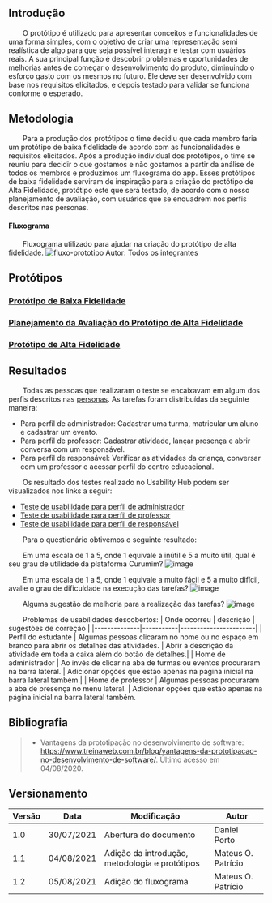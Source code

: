 

## Introdução

&emsp;&emsp;O protótipo é utilizado para apresentar conceitos e funcionalidades de uma forma simples, com o objetivo de criar uma representação semi realística de algo para que seja possível interagir e testar com usuários reais. A sua principal função é descobrir problemas e oportunidades de melhorias antes de começar o desenvolvimento do produto, diminuindo o esforço gasto com os mesmos no futuro. Ele deve ser desenvolvido com base nos requisitos elicitados, e depois testado para validar se funciona conforme o esperado.

## Metodologia

&emsp;&emsp;Para a produção dos protótipos o time decidiu que cada membro faria um protótipo de baixa fidelidade de acordo com as funcionalidades e requisitos elicitados. Após a produção individual dos protótipos, o time se reuniu para decidir o que gostamos e não gostamos a partir da análise de todos os membros e produzimos um fluxograma do app. Esses protótipos de baixa fidelidade serviram de inspiração para a criação do protótipo de Alta Fidelidade, protótipo este que será testado, de acordo com o nosso planejamento de avaliação, com usuários que se enquadrem nos perfis descritos nas personas.

#### Fluxograma
&emsp;&emsp;Fluxograma utilizado para ajudar na criação do protótipo de alta fidelidade.
![fluxo-prototipo](https://user-images.githubusercontent.com/37383185/128437055-e4cec67c-a1a3-4c97-b751-62177bd17d6e.jpg)
Autor: Todos os integrantes


## Protótipos

### [Protótipo de Baixa Fidelidade](prototipo-baixa.md)

### [Planejamento da Avaliação do Protótipo de Alta Fidelidade](plan-test.md)

### [Protótipo de Alta Fidelidade](prototipo-alta.md)

## Resultados

&emsp;&emsp;Todas as pessoas que realizaram o teste se encaixavam em algum dos perfis descritos nas [personas](../requisitos/elicitacao/personas.md). As tarefas foram distribuídas da seguinte maneira:
- Para perfil de administrador: Cadastrar uma turma, matricular um aluno e cadastrar um evento.
- Para perfil de professor: Cadastrar atividade, lançar presença e abrir conversa com um responsável.
- Para perfil de responsável: Verificar as atividades da criança, conversar com um professor e acessar perfil do centro educacional.

&emsp;&emsp;Os resultado dos testes realizado no Usability Hub podem ser visualizados nos links a seguir:

- [Teste de usabilidade para perfil de administrador](https://app.usabilityhub.com/tests/9e02d61df442/results/e34c2ef6a0d6)
- [Teste de usabilidade para perfil de professor](https://app.usabilityhub.com/tests/90861625b53d/results/9e48eefddc3b)
- [Teste de usabilidade para perfil de responsável](https://app.usabilityhub.com/tests/28d7731ec8c2/results/d6372662f41c)

&emsp;&emsp;Para o questionário obtivemos o seguinte resultado:

&emsp;&emsp;Em uma escala de 1 a 5, onde 1 equivale a inútil e 5 a muito útil, qual é seu grau de utilidade da plataforma Curumim?
![image](https://user-images.githubusercontent.com/37383185/128441747-a079ac58-f9b8-4452-9a12-675bd364020a.png)

&emsp;&emsp;Em uma escala de 1 a 5, onde 1 equivale a muito fácil e 5 a muito difícil, avalie o grau de dificuldade na execução das tarefas?
![image](https://user-images.githubusercontent.com/37383185/128441793-eb8a5935-a957-4f9b-a5ab-ca1da12cecae.png)

&emsp;&emsp;Alguma sugestão de melhoria para a realização das tarefas?
![image](https://user-images.githubusercontent.com/37383185/128441858-d8da2a7c-8b30-4d4b-95f0-bf7ac8eb65e2.png)

&emsp;&emsp;Problemas de usabilidades descobertos:
| Onde ocorreu | descrição | sugestões de correção |
|--------------|-----------|-----------------------|
| Perfil do estudante | Algumas pessoas clicaram no nome ou no espaço em branco para abrir os detalhes das atividades. | Abrir a descrição da atividade em toda a caixa além do botão de detalhes.|
| Home de administrador | Ao invés de clicar na aba de turmas ou eventos procuraram na barra lateral. | Adicionar opções que estão apenas na página inicial na barra lateral também.|
| Home de professor | Algumas pessoas procuraram a aba de presença no menu lateral. | Adicionar opções que estão apenas na página inicial na barra lateral também.

## Bibliografia

> - Vantagens da prototipação no desenvolvimento de software: https://www.treinaweb.com.br/blog/vantagens-da-prototipacao-no-desenvolvimento-de-software/. Último acesso em 04/08/2020.

## Versionamento
| Versão | Data | Modificação | Autor |
|--|--|--|--|
|1.0|30/07/2021| Abertura do documento | Daniel Porto |
|1.1|04/08/2021| Adição da introdução, metodologia e protótipos | Mateus O. Patrício |
|1.2|05/08/2021| Adição do fluxograma | Mateus O. Patrício |

